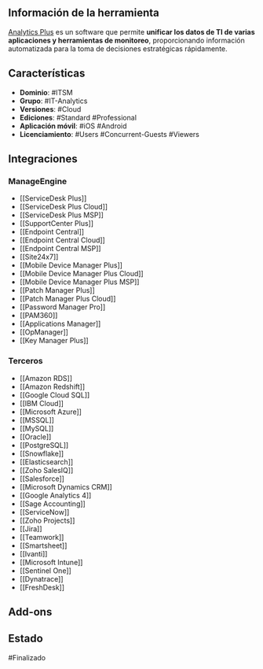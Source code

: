 
## Información de la herramienta

[Analytics Plus](https://www.manageengine.com/latam/analytics-plus/) es un software que permite **unificar los datos de TI de varias aplicaciones y herramientas de monitoreo**, proporcionando información automatizada para la toma de decisiones estratégicas rápidamente.
## Características

+ **Dominio**: #ITSM 
+ **Grupo**: #IT-Analytics
+ **Versiones**: #Cloud
+ **Ediciones**: #Standard #Professional 
+ **Aplicación móvil**: #iOS #Android
+ **Licenciamiento**: #Users #Concurrent-Guests #Viewers

## Integraciones
### ManageEngine

+ [[ServiceDesk Plus]]
+ [[ServiceDesk Plus Cloud]]
+ [[ServiceDesk Plus MSP]]
+ [[SupportCenter Plus]]
+ [[Endpoint Central]]
+ [[Endpoint Central Cloud]]
+ [[Endpoint Central MSP]]
+ [[Site24x7]]
+ [[Mobile Device Manager Plus]]
+ [[Mobile Device Manager Plus Cloud]]
+ [[Mobile Device Manager Plus MSP]]
+ [[Patch Manager Plus]]
+ [[Patch Manager Plus Cloud]]
+ [[Password Manager Pro]]
+ [[PAM360]]
+ [[Applications Manager]]
+ [[OpManager]]
+ [[Key Manager Plus]]

### Terceros

+ [[Amazon RDS]]
+ [[Amazon Redshift]]
+ [[Google Cloud SQL]]
+ [[IBM Cloud]]
+ [[Microsoft Azure]]
+ [[MSSQL]]
+ [[MySQL]]
+ [[Oracle]]
+ [[PostgreSQL]]
+ [[Snowflake]]
+ [[Elasticsearch]]
+ [[Zoho SalesIQ]]
+ [[Salesforce]]
+ [[Microsoft Dynamics CRM]]
+ [[Google Analytics 4]]
+ [[Sage Accounting]]
+ [[ServiceNow]]
+  [[Zoho Projects]]
+ [[Jira]]
+ [[Teamwork]]
+ [[Smartsheet]]
+ [[Ivanti]]
+ [[Microsoft Intune]]
+ [[Sentinel One]]
+ [[Dynatrace]]
+ [[FreshDesk]]
## Add-ons

## Estado

#Finalizado 